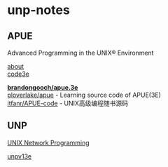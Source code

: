 # unp-notes

## APUE

Advanced Programming in the UNIX® Environment

[about](http://www.apuebook.com/about3e.html)  
[code3e](http://www.apuebook.com/code3e.html)  

[**brandongooch/apue.3e**](https://github.com/brandongooch/apue.3e)  
[ploverlake/apue](https://github.com/ploverlake/apue) - Learning source code of APUE(3E)  
[itfanr/APUE-code](https://github.com/itfanr/APUE-code) - UNIX高级编程随书源码  

## UNP

[UNIX Network Programming](http://www.unpbook.com/)

[unpv13e](http://www.unpbook.com/src.html)
